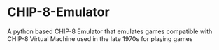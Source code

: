 # CHIP-8-Emulator
A python based CHIP-8 Emulator that emulates games compatible with CHIP-8 Virtual Machine used in the late 1970s for playing games

